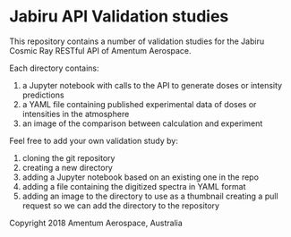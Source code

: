 # Jabiru API Validation studies

This repository contains a number of validation studies for the Jabiru Cosmic
Ray RESTful API of Amentum Aerospace.

Each directory contains:
1. a Jupyter notebook with calls to the API to generate doses or intensity predictions
2. a YAML file containing published experimental data of doses or intensities
in the atmosphere
3. an image of the comparison between calculation and experiment

Feel free to add your own validation study by:
1. cloning the git repository
2. creating a new directory
3. adding a Jupyter notebook based on an existing one in the repo
4. adding a file containing the digitized spectra in YAML format
5. adding an image to the directory to use as a thumbnail creating a pull
request so we can add the directory to the repository

Copyright 2018 Amentum Aerospace, Australia
